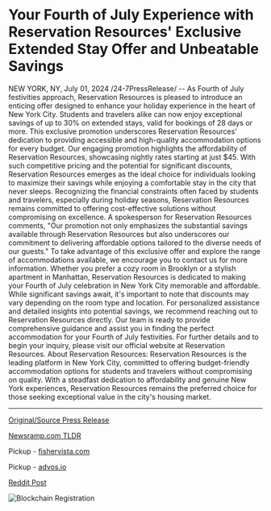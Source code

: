 # Your Fourth of July Experience with Reservation Resources' Exclusive Extended Stay Offer and Unbeatable Savings

NEW YORK, NY, July 01, 2024 /24-7PressRelease/ -- As Fourth of July festivities approach, Reservation Resources is pleased to introduce an enticing offer designed to enhance your holiday experience in the heart of New York City. Students and travelers alike can now enjoy exceptional savings of up to 30% on extended stays, valid for bookings of 28 days or more. This exclusive promotion underscores Reservation Resources' dedication to providing accessible and high-quality accommodation options for every budget.  Our engaging promotion highlights the affordability of Reservation Resources, showcasing nightly rates starting at just $45. With such competitive pricing and the potential for significant discounts, Reservation Resources emerges as the ideal choice for individuals looking to maximize their savings while enjoying a comfortable stay in the city that never sleeps.  Recognizing the financial constraints often faced by students and travelers, especially during holiday seasons, Reservation Resources remains committed to offering cost-effective solutions without compromising on excellence.  A spokesperson for Reservation Resources comments, "Our promotion not only emphasizes the substantial savings available through Reservation Resources but also underscores our commitment to delivering affordable options tailored to the diverse needs of our guests."  To take advantage of this exclusive offer and explore the range of accommodations available, we encourage you to contact us for more information. Whether you prefer a cozy room in Brooklyn or a stylish apartment in Manhattan, Reservation Resources is dedicated to making your Fourth of July celebration in New York City memorable and affordable.  While significant savings await, it's important to note that discounts may vary depending on the room type and location. For personalized assistance and detailed insights into potential savings, we recommend reaching out to Reservation Resources directly. Our team is ready to provide comprehensive guidance and assist you in finding the perfect accommodation for your Fourth of July festivities.  For further details and to begin your inquiry, please visit our official website at Reservation Resources.  About Reservation Resources: Reservation Resources is the leading platform in New York City, committed to offering budget-friendly accommodation options for students and travelers without compromising on quality. With a steadfast dedication to affordability and genuine New York experiences, Reservation Resources remains the preferred choice for those seeking exceptional value in the city's housing market. 

---

[Original/Source Press Release](https://www.24-7pressrelease.com/press-release/512100/your-fourth-of-july-experience-with-reservation-resources-exclusive-extended-stay-offer-and-unbeatable-savings)
                    

[Newsramp.com TLDR](https://newsramp.com/curated-news/save-big-on-extended-stays-in-nyc-with-reservation-resources-exclusive-fourth-of-july-offer/6fcc185aa31d10fccd82e63e0ead810d) 


Pickup - [fishervista.com](https://fishervista.com/en/reservation-resources-unveils-exclusive-extended-stay-offer-for-fourth-of-july/20244652)

Pickup - [advos.io](https://advos.io/en/reservation-resources-announces-up-to-30-savings-for-extended-stays-over-fourth-of-july-in-nyc/20244652)
 



[Reddit Post](https://www.reddit.com/r/TravelAndLeisureNews/comments/1dtpwjr/save_big_on_extended_stays_in_nyc_with/) 



![Blockchain Registration](https://cdn.newsramp.app/24-7PressRelease/qrcode/247/2/bake0R22.webp)